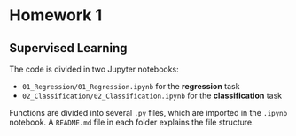 # Homework 1
## Supervised Learning

The code is divided in two Jupyter notebooks:
- `01_Regression/01_Regression.ipynb` for the **regression** task
- `02_Classification/02_Classification.ipynb` for the **classification** task

Functions are divided into several `.py` files, which are imported in the `.ipynb` notebook. A `README.md` file in each folder explains the file structure.


